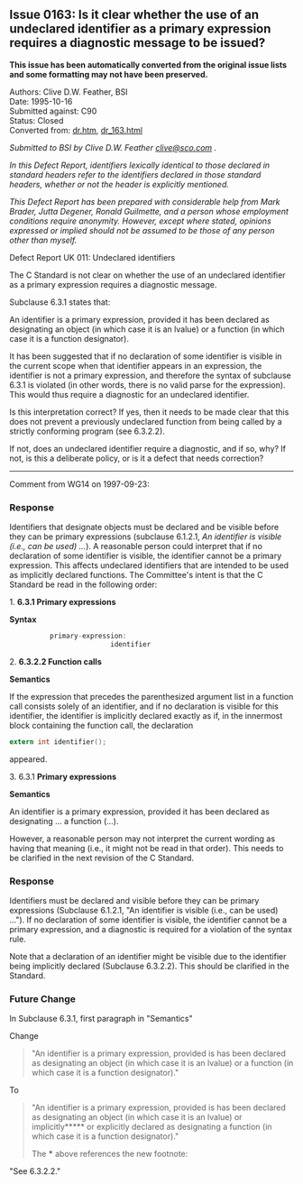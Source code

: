 ## Issue 0163: Is it clear whether the use of an undeclared identifier as a primary expression requires a diagnostic message to be issued?

**This issue has been automatically converted from the original issue lists and some formatting may not have been preserved.**

Authors: Clive D.W. Feather, BSI  
Date: 1995-10-16  
Submitted against: C90  
Status: Closed  
Converted from: [dr.htm](https://www.open-std.org/jtc1/sc22/wg14/www/docs/dr.htm), [dr_163.html](https://www.open-std.org/jtc1/sc22/wg14/www/docs/dr_163.html)

*Submitted to BSI by Clive D.W. Feather clive@sco.com .*

*In this Defect Report, identifiers lexically identical to those declared in
standard headers refer to the identifiers declared in those standard headers,
whether or not the header is explicitly mentioned.*

*This Defect Report has been prepared with considerable help from Mark Brader,
Jutta Degener, Ronald Guilmette, and a person whose employment conditions
require anonymity. However, except where stated, opinions expressed or implied
should not be assumed to be those of any person other than myself.*

Defect Report UK 011: Undeclared identifiers

The C Standard is not clear on whether the use of an undeclared identifier as a
primary expression requires a diagnostic message.

Subclause 6.3.1 states that:

An identifier is a primary expression, provided it has been declared as
designating an object (in which case it is an lvalue) or a function (in which
case it is a function designator).

It has been suggested that if no declaration of some identifier is visible in
the current scope when that identifier appears in an expression, the identifier
is not a primary expression, and therefore the syntax of subclause 6.3.1 is
violated (in other words, there is no valid parse for the expression). This
would thus require a diagnostic for an undeclared identifier.

Is this interpretation correct? If yes, then it needs to be made clear that this
does not prevent a previously undeclared function from being called by a
strictly conforming program (see 6.3.2.2).

If not, does an undeclared identifier require a diagnostic, and if so, why? If
not, is this a deliberate policy, or is it a defect that needs correction?

---

Comment from WG14 on 1997-09-23:

### Response

Identifiers that designate objects must be declared and be visible before they
can be primary expressions (subclause 6.1.2.1, *An identifier is visible (i.e.,
can be used) ...*). A reasonable person could interpret that if no declaration
of some identifier is visible, the identifier cannot be a primary expression.
This affects undeclared identifiers that are intended to be used as implicitly
declared functions. The Committee's intent is that the C Standard be read in the
following order:

1\. **6.3.1 Primary expressions**

**Syntax**

```c
          primary-expression:
                         identifier
```

2\. **6.3.2.2 Function calls**

**Semantics**

If the expression that precedes the parenthesized argument list in a function
call consists solely of an identifier, and if no declaration is visible for this
identifier, the identifier is implicitly declared exactly as if, in the
innermost block containing the function call, the declaration

```c
extern int identifier();
```

appeared.

3\. 6.3.1 **Primary expressions**

**Semantics**

An identifier is a primary expression, provided it has been declared as
designating ... a function (...).

However, a reasonable person may not interpret the current wording as having
that meaning (i.e., it might not be read in that order). This needs to be
clarified in the next revision of the C Standard.

### Response

Identifiers must be declared and visible before they can be primary expressions
(Subclause 6.1.2.1, "An identifier is visible (i.e., can be used) ..."). If no
declaration of some identifier is visible, the identifier cannot be a primary
expression, and a diagnostic is required for a violation of the syntax rule.

Note that a declaration of an identifier might be visible due to the identifier
being implicitly declared (Subclause 6.3.2.2). This should be clarified in the
Standard.

### Future Change

In Subclause 6.3.1, first paragraph in "Semantics"

Change

> "An identifier is a primary expression, provided is has been declared as
> designating an object (in which case it is an lvalue) or a function (in which
> case it is a function designator)."

To

> "An identifier is a primary expression, provided is has been declared as
> designating an object (in which case it is an lvalue) or implicitly**\*** or
> explicitly declared as designating a function (in which case it is a function
> designator)."
>
> The **\*** above references the new footnote:

"See 6.3.2.2."
